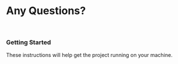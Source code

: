 # Any Questions?
<p></p>
<br>

<h3>Getting Started</h3>
<p>These instructions will help get the project running on your machine.</p>
<br>

